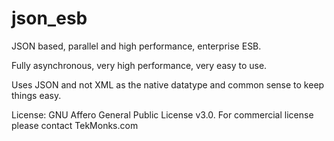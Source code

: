 # json_esb
JSON based, parallel and high performance, enterprise ESB.

Fully asynchronous, very high performance, very easy to use.

Uses JSON and not XML as the native datatype and common sense to keep things easy.

License: GNU Affero General Public License v3.0. For commercial license please contact TekMonks.com
